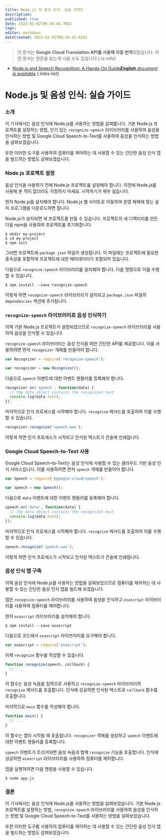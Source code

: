 ```yaml
---
title: Node.js 및 음성 인식: 실습 가이드
description: 
published: true
date: 2023-02-02T06:36:44.705Z
tags: 
editor: markdown
dateCreated: 2023-02-02T06:36:43.019Z
---
```


> 이 문서는 **Google Cloud Translation API를 사용해 자동 번역**되었습니다.
어떤 문서는 원문을 읽는게 나을 수도 있습니다.{.is-info}



- [Node.js and Speech Recognition: A Hands-On Guide***English** document is available*](/en/Knowledge-base/Nodejs/node-js-and-speech-recognition-a-hands-on-guide)
{.links-list}


# Node.js 및 음성 인식: 실습 가이드

### 소개

이 기사에서는 음성 인식에 Node.js를 사용하는 방법을 살펴봅니다. 기본 Node.js 프로젝트를 설정하는 방법, 인기 있는 `recognize-speech` 라이브러리를 사용하여 음성을 인식하는 방법 및 Google Cloud Speech-to-Text를 사용하여 음성을 인식하는 방법을 살펴보겠습니다.

또한 이러한 도구를 사용하여 컴퓨터를 제어하는 데 사용할 수 있는 간단한 음성 인식 앱을 빌드하는 방법도 살펴보겠습니다.

### Node.js 프로젝트 설정

음성 인식을 사용하기 전에 Node.js 프로젝트를 설정해야 합니다. 이전에 Node.js를 사용해 본 적이 없더라도 걱정하지 마세요. 시작하기가 매우 쉽습니다.

먼저 Node.js를 설치해야 합니다. Node.js 웹 사이트로 이동하여 운영 체제에 맞는 설치 프로그램을 다운로드하면 됩니다.

Node.js가 설치되면 새 프로젝트를 만들 수 있습니다. 프로젝트의 새 디렉터리를 만든 다음 npm을 사용하여 프로젝트를 초기화합니다.

```
$ mkdir my-project
$ cd my-project
$ npm init
```

그러면 프로젝트에 `package.json` 파일이 생성됩니다. 이 파일에는 프로젝트에 필요한 종속성을 포함하여 프로젝트에 대한 메타데이터가 포함되어 있습니다.

다음으로 `recognize-speech` 라이브러리를 설치해야 합니다. 다음 명령으로 이를 수행할 수 있습니다.

```
$ npm install --save recognize-speech
```

이렇게 하면 `recognize-speech` 라이브러리가 설치되고 `package.json` 파일의 `dependencies` 섹션에 추가됩니다.

### `recognize-speech` 라이브러리로 음성 인식하기

이제 기본 Node.js 프로젝트가 설정되었으므로 `recognize-speech` 라이브러리를 사용하여 음성을 인식할 수 있습니다.

`recognize-speech` 라이브러리는 음성 인식을 위한 간단한 API를 제공합니다. 이를 사용하려면 먼저 `recognizer` 개체를 만들어야 합니다.

```javascript
var Recognizer = require('recognize-speech');

var recognizer = new Recognizer();
```

다음으로 `speech` 이벤트에 대한 이벤트 핸들러를 등록해야 합니다.

```javascript
recognizer.on('speech', function(data) {
  // The data object contains the recognized text
  console.log(data.text);
});
```

마지막으로 인식 프로세스를 시작해야 합니다. `recognize` 메서드를 호출하여 이를 수행할 수 있습니다.

```javascript
recognizer.recognize('speech.wav');
```

이렇게 하면 인식 프로세스가 시작되고 인식된 텍스트가 콘솔에 인쇄됩니다.

### Google Cloud Speech-to-Text 사용

Google Cloud Speech-to-Text는 음성 인식에 사용할 수 있는 클라우드 기반 음성 인식 서비스입니다. 이를 사용하려면 먼저 `speech` 개체를 만들어야 합니다.

```javascript
var Speech = require('@google-cloud/speech');

var speech = new Speech();
```

다음으로 `data` 이벤트에 대한 이벤트 핸들러를 등록해야 합니다.

```javascript
speech.on('data', function(data) {
  // The data object contains the recognized text
  console.log(data.text);
});
```

마지막으로 인식 프로세스를 시작해야 합니다. `recognize` 메서드를 호출하여 이를 수행할 수 있습니다.

```javascript
speech.recognize('speech.wav');
```

이렇게 하면 인식 프로세스가 시작되고 인식된 텍스트가 콘솔에 인쇄됩니다.

### 음성 인식 앱 구축

이제 음성 인식에 Node.js를 사용하는 방법을 살펴보았으므로 컴퓨터를 제어하는 데 사용할 수 있는 간단한 음성 인식 앱을 빌드해 보겠습니다.

앱은 `recognize-speech` 라이브러리를 사용하여 음성을 인식하고 `osascript` 라이브러리를 사용하여 컴퓨터를 제어합니다.

먼저 `osascript` 라이브러리를 설치해야 합니다.

```
$ npm install --save osascript
```

다음으로 코드에서 `osascript` 라이브러리를 요구해야 합니다.

```javascript
var osascript = require('osascript');
```

이제 `recognize` 함수를 작성할 수 있습니다.

```javascript
function recognize(speech, callback) {
  // ...
}
```

이 함수는 음성 녹음을 입력으로 사용하고 `recognize-speech` 라이브러리의 `recognize` 메서드를 호출합니다. 인식에 성공하면 인식된 텍스트로 `callback` 함수를 호출합니다.

마지막으로 `main` 함수를 작성해야 합니다.

```javascript
function main() {
  // ...
}
```

이 함수는 앱이 시작될 때 호출됩니다. `recognizer` 객체를 생성하고 `speech` 이벤트에 대한 이벤트 핸들러를 등록합니다.

`speech` 이벤트가 트리거되면 음성 녹음과 함께 `recognize` 기능을 호출합니다. 인식에 성공하면 `osascript` 라이브러리를 사용하여 컴퓨터를 제어합니다.

앱을 실행하려면 다음 명령을 사용할 수 있습니다.

```
$ node app.js
```

### 결론

이 기사에서는 음성 인식에 Node.js를 사용하는 방법을 살펴보았습니다. 기본 Node.js 프로젝트를 설정하는 방법, `recognize-speech` 라이브러리를 사용하여 음성을 인식하는 방법 및 Google Cloud Speech-to-Text를 사용하는 방법을 살펴보았습니다.

또한 이러한 도구를 사용하여 컴퓨터를 제어하는 데 사용할 수 있는 간단한 음성 인식 앱을 빌드하는 방법도 살펴보았습니다.